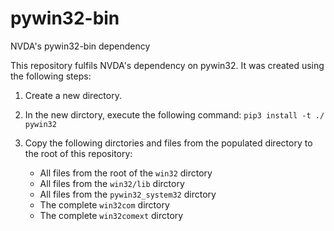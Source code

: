 # pywin32-bin
NVDA's pywin32-bin dependency 

This repository fulfils NVDA's dependency on pywin32.
It was created using the following steps:

1. Create a new directory.

1. In the new dirctory, execute the following command: `pip3 install -t ./ pywin32`

1. Copy the following dirctories and files from the populated directory to the root of this repository:

	* All files from the root of the `win32` dirctory
	* All files from the `win32/lib` dirctory
	* All files from the `pywin32_system32` dirctory
	* The complete `win32com` dirctory
	* The complete `win32comext` dirctory